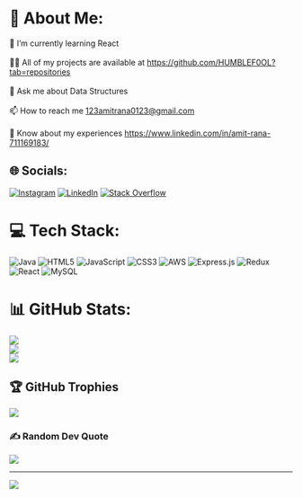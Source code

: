 # 💫 About Me:
🌱 I’m currently learning React<br><br>👨‍💻 All of my projects are available at https://github.com/HUMBLEF0OL?tab=repositories<br><br>💬 Ask me about Data Structures<br><br>📫 How to reach me 123amitrana0123@gmail.com<br><br>📄 Know about my experiences https://www.linkedin.com/in/amit-rana-711169183/


## 🌐 Socials:
[![Instagram](https://img.shields.io/badge/Instagram-%23E4405F.svg?logo=Instagram&logoColor=white)](https://instagram.com/https://www.instagram.com/humblefo0l/) [![LinkedIn](https://img.shields.io/badge/LinkedIn-%230077B5.svg?logo=linkedin&logoColor=white)](https://linkedin.com/in/https://www.linkedin.com/in/amit-rana-711169183/) [![Stack Overflow](https://img.shields.io/badge/-Stackoverflow-FE7A16?logo=stack-overflow&logoColor=white)](https://stackoverflow.com/users/https://stackoverflow.com/users/14921909/amit-rana) 

# 💻 Tech Stack:
![Java](https://img.shields.io/badge/java-%23ED8B00.svg?style=flat&logo=java&logoColor=white) ![HTML5](https://img.shields.io/badge/html5-%23E34F26.svg?style=flat&logo=html5&logoColor=white) ![JavaScript](https://img.shields.io/badge/javascript-%23323330.svg?style=flat&logo=javascript&logoColor=%23F7DF1E) ![CSS3](https://img.shields.io/badge/css3-%231572B6.svg?style=flat&logo=css3&logoColor=white) ![AWS](https://img.shields.io/badge/AWS-%23FF9900.svg?style=flat&logo=amazon-aws&logoColor=white) ![Express.js](https://img.shields.io/badge/express.js-%23404d59.svg?style=flat&logo=express&logoColor=%2361DAFB) ![Redux](https://img.shields.io/badge/redux-%23593d88.svg?style=flat&logo=redux&logoColor=white) ![React](https://img.shields.io/badge/react-%2320232a.svg?style=flat&logo=react&logoColor=%2361DAFB) ![MySQL](https://img.shields.io/badge/mysql-%2300f.svg?style=flat&logo=mysql&logoColor=white)
# 📊 GitHub Stats:
![](https://github-readme-stats.vercel.app/api?username=humblef0ol&theme=dracula&hide_border=false&include_all_commits=true&count_private=true)<br/>
![](https://github-readme-streak-stats.herokuapp.com/?user=humblef0ol&theme=dracula&hide_border=false)<br/>
![](https://github-readme-stats.vercel.app/api/top-langs/?username=humblef0ol&theme=dracula&hide_border=false&include_all_commits=true&count_private=true&layout=compact)

## 🏆 GitHub Trophies
![](https://github-profile-trophy.vercel.app/?username=humblef0ol&theme=darkhub&no-frame=true&no-bg=true&margin-w=4)

### ✍️ Random Dev Quote
![](https://quotes-github-readme.vercel.app/api?type=horizontal&theme=radical)

---
[![](https://visitcount.itsvg.in/api?id=humblef0ol&icon=0&color=5)](https://visitcount.itsvg.in)

<!-- Proudly created with GPRM ( https://gprm.itsvg.in ) -->
